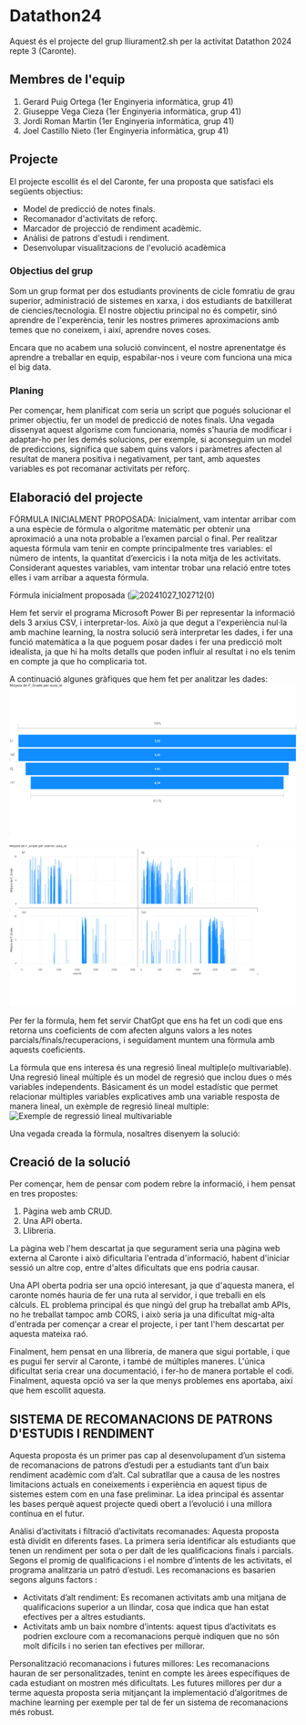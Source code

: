 # Datathon24

Aquest és el projecte del grup lliurament2.sh per la activitat Datathon 2024 repte 3 (Caronte).

## Membres de l'equip

1. Gerard Puig Ortega (1er Enginyeria informàtica, grup 41)
2. Giuseppe Vega Cieza (1er Enginyeria informàtica, grup 41)
3. Jordi Roman Martin (1er Enginyeria informàtica, grup 41)
4. Joel Castillo Nieto (1er Enginyeria informàtica, grup 41)

## Projecte

El projecte escollit és el del Caronte, fer una proposta que satisfaci els següents objectius:
- Model de predicció de notes finals.
- Recomanador d'activitats de reforç.
- Marcador de projecció de rendiment acadèmic.
- Anàlisi de patrons d'estudi i rendiment.
- Desenvolupar visualitzacions de l'evolució acadèmica

### Objectius del grup

Som un grup format per dos estudiants provinents de cicle fomratiu de grau superior, administració de sistemes en xarxa, i dos estudiants de batxillerat de ciencies/tecnologia. El nostre objectiu principal no és competir, sinó aprendre de l'experència, tenir les nostres primeres aproximacions amb temes que no coneixem, i així, aprendre noves coses. 

Encara que no acabem una solució convincent, el nostre aprenentatge és aprendre a treballar en equip, espabilar-nos i veure com funciona una mica el big data.

### Planing

Per començar, hem planificat com seria un script que pogués solucionar el primer objectiu, fer un model de predicció de notes finals. Una vegada dissenyat aquest algorisme com funcionaria, només s'hauria de modificar i adaptar-ho per les demés solucions, per exemple, si aconseguim un model de prediccions, significa que sabem quins valors i paràmetres afecten al resultat de manera positiva i negativament, per  tant, amb aquestes variables es pot recomanar activitats per reforç.

## Elaboració del projecte

FÓRMULA INICIALMENT PROPOSADA: 
Inicialment, vam intentar arribar com a una espècie de fórmula o algoritme matemàtic per obtenir una aproximació a una nota probable a l’examen parcial o final. 
Per realitzar aquesta fórmula vam tenir en compte principalmente tres variables: el número de intents, la quantitat d’exercicis i la nota mitja de les activitats. Considerant aquestes variables, vam intentar trobar una relació entre totes elles i vam arribar a aquesta fórmula. 

Fórmula inicialment proposada (![20241027_102712(0)](https://github.com/user-attachments/assets/62adecc5-2265-4ca3-94d3-2fd8df87a5d3)

Hem fet servir el programa Microsoft Power Bi per representar la informació dels 3 arxius CSV, i interpretar-los. Això ja que degut a l'experiència nul·la amb machine learning, la nostra solució serà interpretar les dades, i fer una funció matemàtica a la que poguem posar dades i fer una predicció molt idealista, ja que hi ha molts detalls que poden influir al resultat i no els tenim en compte ja que ho complicaria tot.

A continuació algunes gràfiques que hem fet per analitzar les dades:
![Mitjana de nota](https://github.com/Joel-Castillo-Nieto/Hackathron24/blob/main/img/mitjana.png)
![Mitjana de nota classificat per assignatura(aula)](https://github.com/Joel-Castillo-Nieto/Hackathron24/blob/main/img/media%20de%20nota%20final%20por%20assignaturas.png)

Per fer la fòrmula, hem fet servir ChatGpt que ens ha fet un codi que ens retorna uns coeficients de com afecten alguns valors a les notes parcials/finals/recuperacions, i seguidament muntem una fòrmula amb aquests coeficients.

La fòrmula que ens interesa és una regresió lineal multiple(o multivariable).
Una regresió lineal múltiple és un model de regresió que inclou dues o més variables independents. Básicament és un model estadístic que permet relacionar múltiples variables explicatives amb una variable resposta de manera lineal, un exèmple de regresió lineal multiple:
![Exemple de regressió lineal multivariable](https://d20ohkaloyme4g.cloudfront.net/img/document_thumbnails/66f57d6438f24d6f2e85bd4ed542516e/thumb_1200_900.png)

Una vegada creada la fòrmula, nosaltres disenyem la solució:

## Creació de la solució

Per començar, hem de pensar com podem rebre la informació, i hem pensat en tres propostes:
1. Pàgina web amb CRUD.
2. Una API oberta.
3. Llibreria.

La pàgina web l'hem descartat ja que segurament seria una pàgina web externa al Caronte i això dificultaria l'entrada d'informació, habent d'iniciar sessió un altre cop, entre d'altes dificultats que ens podria causar.

Una API oberta podria ser una opció interesant, ja que d'aquesta manera, el caronte només hauria de fer una ruta al servidor, i que treballi en els càlculs. EL problema principal és que ningú del grup ha treballat amb APIs, no he treballat tampoc amb CORS, i això seria ja una dificultat mig-alta d'entrada per començar a crear el projecte, i per tant l'hem descartat per aquesta mateixa raó.

Finalment, hem pensat en una llibreria, de manera que sigui portable, i que es pugui fer servir al Caronte, i també de múltiples maneres. L'única dificultat seria crear una documentació, i fer-ho de manera portable el codi. Finalment, aquesta opció va ser la que menys problemes ens aportaba, així que hem escollit aquesta.

## SISTEMA DE RECOMANACIONS DE PATRONS D'ESTUDIS I RENDIMENT 

Aquesta proposta és un primer pas cap al desenvolupament d’un sistema de recomanacions de patrons d’estudi per a estudiants tant d’un baix rendiment acadèmic com d’alt. Cal subratllar que a causa de les nostres limitacions actuals en coneixements i experiència en aquest tipus de sistemes estem com en una fase preliminar. La idea principal és assentar les bases perquè aquest projecte quedi obert a l’evolució i una millora contínua en el futur.  

Anàlisi d’activitats i filtració d’activitats recomanades: 
Aquesta proposta està dividit en diferents fases. La primera seria identificar als estudiants que tenen un rendiment per sota o per dalt de les qualificacions finals i parcials. 
Segons el promig de qualificacions i el nombre d’intents de les activitats, el programa analitzaria un patró d’estudi. Les recomanacions es basarien segons alguns factors : 
-	Activitats d’alt rendiment: Es recomanen activitats amb una mitjana de qualificacions superior a un llindar, cosa que indica que han estat efectives per a altres estudiants.
-	Activitats amb un baix nombre d’intents: aquest tipus d’activitats es podrien excloure com a recomanacions perquè indiquen que no són molt difícils i no serien tan efectives per millorar. 

Personalització recomanacions i futures millores: 
Les recomanacions hauran de ser personalitzades, tenint en compte les àrees específiques de cada estudiant on mostren més dificultats. 
Les futures millores per dur a terme aquesta proposta seria mitjançant la implementació d’algoritmes de machine learning per exemple per tal de fer un sistema de recomanacions més robust. 

